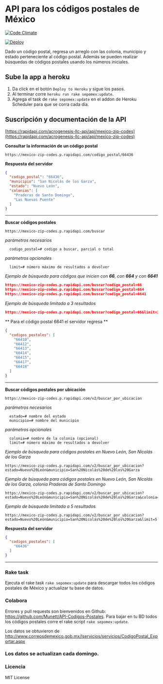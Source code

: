 # API para los códigos postales de México
[![Code Climate](https://codeclimate.com/github/Munett/API-Codigos-Postales/badges/gpa.svg)](https://codeclimate.com/github/Munett/API-Codigos-Postales)

[![Deploy](https://www.herokucdn.com/deploy/button.svg)](https://heroku.com/deploy?template=https://github.com/acrogenesis/API-Codigos-Postales)

Dado un código postal, regresa un arreglo con las colonia, municipio y estado perteneciente al código postal.
Además se pueden realizar búsquedas de códigos postales usando los números iniciales.

## Sube la app a heroku
1) Da click en el botón `Deploy to Heroku` y sigue los pasos.
2) Al terminar corre `heroku run rake sepomex:update`.
3) Agrega el task de `rake sepomex:update` en el addon de Heroku
Scheduler para que se corra cada día.

## Suscripción y documentación de la API

[https://rapidapi.com/acrogenesis-llc-api/api/mexico-zip-codes](https://rapidapi.com/acrogenesis-llc-api/api/mexico-zip-codes)


**Consultar la información de un código postal**

```text
https://mexico-zip-codes.p.rapidapi.com/codigo_postal/66436
```

**Respuesta del servidor**
```json
{
  "codigo_postal": "66436",
  "municipio": "San Nicolás de los Garza",
  "estado": "Nuevo León",
  "colonias": [
    "Praderas de Santo Domingo",
    "Las Nuevas Puente"
  ]
}
```

---

**Buscar códigos postales**

```text
https://mexico-zip-codes.p.rapidapi.com/buscar
```

_parámetros necesarios_
```text
  codigo_postal=# codigo a buscar, parcial o total
```

_parámetros opcionales_
```text
  limit=# número máximo de resultados a devolver
```

_Ejemplo de búsqueda para códigos que inicien con **66**, con **664** y con **6641**_
```json
https://mexico-zip-codes.p.rapidapi.com/buscar?codigo_postal=66
https://mexico-zip-codes.p.rapidapi.com/buscar?codigo_postal=664
https://mexico-zip-codes.p.rapidapi.com/buscar?codigo_postal=6641
```

_Ejemplo de búsqueda limitada a 3 resultados_
```json
https://mexico-zip-codes.p.rapidapi.com/buscar?codigo_postal=66&limit=3
```

** Para el código postal 6641 el servidor regresa **
```json
{
  "codigos_postales": [
    "66410",
    "66412",
    "66413",
    "66414",
    "66415",
    "66417",
    "66418"
  ]
}
```

---

**Buscar códigos postales por ubicación**

```text
https://mexico-zip-codes.p.rapidapi.com/v2/buscar_por_ubicacion
```

_parámetros necesarios_
```text
  estado=# nombre del estado
  municipio=# nombre del municipio
```

_parámetros opcionales_
```text
  colonia=# nombre de la colonia (opcional)
  limit=# número máximo de resultados a devolver
```

_Ejemplo de búsqueda para códigos postales en Nuevo León, San Nicolás de los Garza_
```text
https://mexico-zip-codes.p.rapidapi.com/v2/buscar_por_ubicacion?estado=Nuevo%20León&municipio=San%20Nicolás%20de%20los%20Garza
```

_Ejemplo de búsqueda para códigos postales en Nuevo León, San Nicolás de los Garza, colonia Praderas de Santo Domingo_
```text
https://mexico-zip-codes.p.rapidapi.com/v2/buscar_por_ubicacion?estado=Nuevo%20León&municipio=San%20Nicolás%20de%20los%20Garza&colonia=Praderas%20de%20Santo%20Domingo
```

_Ejemplo de búsqueda limitada a 5 resultados_
```text
https://mexico-zip-codes.p.rapidapi.com/v2/buscar_por_ubicacion?estado=Nuevo%20León&municipio=San%20Nicolás%20de%20los%20Garza&limit=5
```

**Respuesta del servidor**
```json
{
  "codigos_postales": [
    "66436"
  ]
}
```

___

### Rake task
Ejecuta el rake task `rake sepomex:update` para descargar todos los códigos postales de México y actualizar tu base de datos.

### Colabora
Errores y pull requests son bienvenidos en Github: https://github.com/Munett/API-Codigos-Postales.
Para bajar en tu BD todos los códigos postales corre el rake script `rake sepomex:update`.

Los datos se obtuvieron de http://www.correosdemexico.gob.mx/lservicios/servicios/CodigoPostal_Exportar.aspx

### Los datos se actualizan cada domingo.

### Licencia
MIT License
